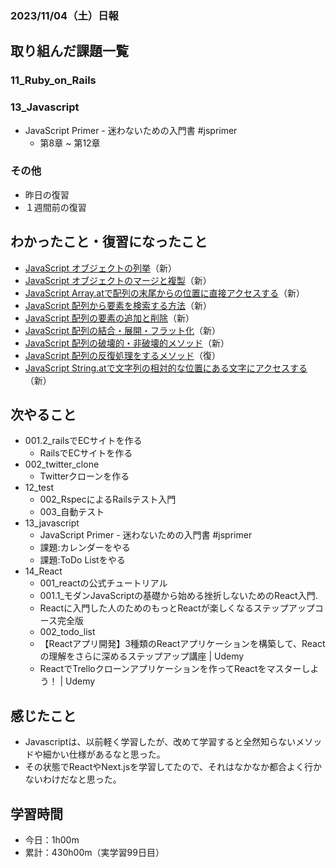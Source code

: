 ### 2023/11/04（土）日報
## 取り組んだ課題一覧

### 11_Ruby_on_Rails
 <!-- - 今週の復習  -->
  <!-- - 001.2_railsでECサイトを作る
    - RailsでECサイトを作る 
      - 購入明細機能
        - 明細の一覧、詳細ページ作成
        - 論理削除の実装 -->

### 13_Javascript
  - JavaScript Primer - 迷わないための入門書 #jsprimer
    - 第8章 ~ 第12章

### その他
<!-- - ブログ執筆
  - [【Rails】flash[:notice]とか書くから、flashのキーはシンボルだと思ってたら「文字列」だった](https://tatsuki-ju.hatenablog.com/entry/2023/10/25/155851) -->
<!-- - 模写コーディング
  - [作って学ぶコーディング学習サイト](https://code-step.com/)
    - [【入門編】recipemenu](https://github.com/imahoritatsuki/copyingCoding/tree/main/introductory-recipemenu/output) -->
<!-- - 関連書籍
  - [Good Code, Bad Code ～持続可能な開発のためのソフトウェアエンジニア的思考](https://amzn.asia/d/7NzMcZp) -->
<!-- - 関連記事・動画
  - [初心者プログラマが犯しがちな過ち25選](https://qiita.com/rana_kualu/items/379eefb3a40c6b44cb92) -->
- 昨日の復習
- １週間前の復習

## わかったこと・復習になったこと
  - [JavaScript オブジェクトの列挙](https://www.notion.so/JavaScript-4f84ea77ca244191b8f016ea719f3690?pvs=4)（新）
  - [JavaScript オブジェクトのマージと複製](https://www.notion.so/JavaScript-d3184974561f40daaf7c37a69469f409?pvs=4)（新）
  - [JavaScript Array.atで配列の末尾からの位置に直接アクセスする](https://www.notion.so/JavaScript-Array-at-591da5467e5849ac9e724a52779f253d?pvs=4)（新）
  - [JavaScript 配列から要素を検索する方法](https://www.notion.so/JavaScript-4ffb2dc4ff9a4d76926a1732373d6481?pvs=4)（新）
  - [JavaScript 配列の要素の追加と削除](https://www.notion.so/JavaScript-4c4f6f7a453d406cbe68c42c2e9b50d1?pvs=4)（新）
  - [JavaScript 配列の結合・展開・フラット化](https://www.notion.so/JavaScript-cac5a7f7451a4832a6df453bde0d5cb4?pvs=4)（新）
  - [JavaScript 配列の破壊的・非破壊的メソッド](https://www.notion.so/JavaScript-f049725d26044e169a4b77d1bae121ad?pvs=4)（新）
  - [JavaScript 配列の反復処理をするメソッド](https://www.notion.so/JavaScript-5753c664d2164e31bc0ffe7b7b061ae8?pvs=4)（復）
  - [JavaScript String.atで文字列の相対的な位置にある文字にアクセスする](https://www.notion.so/JavaScript-String-at-d9acf4638e19412b8a05468a40a072fd?pvs=4)（新）

## 次やること
  - 001.2_railsでECサイトを作る
    - RailsでECサイトを作る
  - 002_twitter_clone
    - Twitterクローンを作る
- 12_test
  - 002_RspecによるRailsテスト入門
  - 003_自動テスト
- 13_javascript
  - JavaScript Primer - 迷わないための入門書 #jsprimer
  - 課題:カレンダーをやる
  - 課題:ToDo Listをやる
- 14_React
  - 001_reactの公式チュートリアル
  - 001.1_モダンJavaScriptの基礎から始める挫折しないためのReact入門.
  - Reactに入門した人のためのもっとReactが楽しくなるステップアップコース完全版
  - 002_todo_list
  - 【Reactアプリ開発】3種類のReactアプリケーションを構築して、Reactの理解をさらに深めるステップアップ講座 | Udemy
  - ReactでTrelloクローンアプリケーションを作ってReactをマスターしよう！ | Udemy

## 感じたこと
- Javascriptは、以前軽く学習したが、改めて学習すると全然知らないメソッドや細かい仕様があるなと思った。
- その状態でReactやNext.jsを学習してたので、それはなかなか都合よく行かないわけだなと思った。


## 学習時間
- 今日：1h00m
- 累計：430h00m（実学習99日目）

